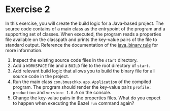 # Exercise 2

In this exercise, you will create the build logic for a Java-based project. The source code contains of a main class as the entrypoint of the program and a supporting set of classes. When executed, the program reads a properties file available on the classpath and prints the key-value pairs of the file to standard output. Reference the documentation of the [java_binary rule](https://docs.bazel.build/versions/main/be/java.html#java_binary) for more information.

1. Inspect the existing source code files in the `start` directory.
2. Add a `WORKSPACE` file and a `BUILD` file to the root directory of `start`.
3. Add relevant build logic that allows you to build the binary file for all source code in the project.
4. Run the main class `com.bmuschko.app.Application` of the compiled program. The program should render the key-value pairs `profile: production` and `version: 1.0.0` on the console.
5. Change the key-value pairs in the properties files. What do you expect to happen when executing the Bazel `run` command again?